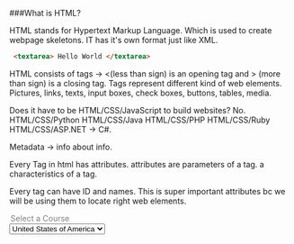 ###What is HTML?

HTML stands for Hypertext Markup Language.  Which is used to create webpage skeletons. IT has it's own format just like
XML. 

```html
 <textarea> Hello World </textarea>
```

HTML consists of tags -> <(less than sign) is an opening tag and > (more than sign) is a closing tag. 
Tags represent different kind of web elements. 
Pictures, links, texts, input boxes, check boxes, buttons, tables, media. 

 
Does it have to be HTML/CSS/JavaScript to build websites? 
No. HTML/CSS/Python
    HTML/CSS/Java
    HTML/CSS/PHP
    HTML/CSS/Ruby
    HTML/CSS/ASP.NET -> C#.
   
   
   
   Metadata -> info about info. 
   
   
 Every Tag in html has attributes.
 attributes are parameters of a tag. a characteristics of a tag. 
 
 
Every tag can have ID and names. This is super important attributes bc we will be using them to locate right web elements. 


 <option value="" selected disabled>Select a Course</option>
 
 <select>
  <option value="usa"> United States of America </option>
  
  if(selectEdValue.equals("usa")). 
  
 a -> anchortext -> link
 


